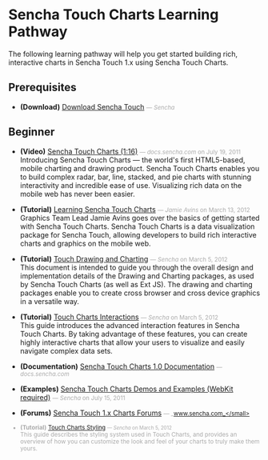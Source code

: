 # Sencha Touch Charts Learning Pathway
The following learning pathway will help you get started building rich, interactive charts in Sencha Touch 1.x using Sencha Touch Charts.


## Prerequisites

- **(Download)** [Download Sencha Touch](undefined) <small style='color:#aaa;'>&mdash; _Sencha_</small>    
    

## Beginner

- **(Video)** [Sencha Touch Charts (1:16)](http://docs.sencha.com/touch/1-1/#!/video/26651228) <small style='color:#aaa;'>&mdash; _docs.sencha.com_ on July 19, 2011</small>    
    Introducing Sencha Touch Charts — the world's first HTML5-based, mobile charting and drawing product. Sencha Touch Charts enables you to build complex radar, bar, line, stacked, and pie charts with stunning interactivity and incredible ease of use. Visualizing rich data on the mobile web has never been easier.

- **(Tutorial)** [Learning Sencha Touch Charts](http://www.sencha.com/learn/learning-sencha-touch-charts/) <small style='color:#aaa;'>&mdash; _Jamie Avins_ on March 13, 2012</small>    
    Graphics Team Lead Jamie Avins goes over the basics of getting started with Sencha Touch Charts. Sencha Touch Charts is a data visualization package for Sencha Touch, allowing developers to build rich interactive charts and graphics on the mobile web.

- **(Tutorial)** [Touch Drawing and Charting](http://www.sencha.com/learn/touch-drawing-and-charting/) <small style='color:#aaa;'>&mdash; _Sencha_ on March 5, 2012</small>    
    This document is intended to guide you through the overall design and implementation details of the Drawing and Charting packages, as used by Sencha Touch Charts (as well as Ext JS). The drawing and charting packages enable you to create cross browser and cross device graphics in a versatile way.

- **(Tutorial)** [Touch Charts Interactions](http://www.sencha.com/learn/touch-charts-interactions/) <small style='color:#aaa;'>&mdash; _Sencha_ on March 5, 2012</small>    
    This guide introduces the advanced interaction features in Sencha Touch Charts. By taking advantage of these features, you can create highly interactive charts that allow your users to visualize and easily navigate complex data sets.

- **(Documentation)** [Sencha Touch Charts 1.0 Documentation](http://docs.sencha.com/touch-charts/1-0/) <small style='color:#aaa;'>&mdash; _docs.sencha.com_</small>    
    
- **(Examples)** [Sencha Touch Charts Demos and Examples (WebKit required)](http://dev.sencha.com/deploy/touch-charts-1.0.0/examples/) <small style='color:#aaa;'>&mdash; _Sencha_ on July 15, 2011</small>    
    
- **(Forums)** [Sencha Touch 1.x Charts Forums](http://www.sencha.com/forum/forumdisplay.php?85-Sencha-Touch-1.x-Charts) <small style='color:#aaa;'>&mdash; _www.sencha.com_</small>    
    
- **(Tutorial)** [Touch Charts Styling](http://www.sencha.com/learn/touch-charts-styling/) <small style='color:#aaa;'>&mdash; _Sencha_ on March 5, 2012</small>    
    This guide describes the styling system used in Touch Charts, and provides an overview of how you can customize the look and feel of your charts to truly make them yours.


